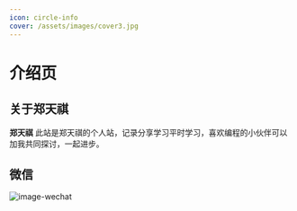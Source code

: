```yaml
---
icon: circle-info
cover: /assets/images/cover3.jpg
---
```


# 介绍页

## 关于郑天祺
**郑天祺**
此站是郑天祺的个人站，记录分享学习平时学习，喜欢编程的小伙伴可以加我共同探讨，一起进步。

## 微信
![image-wechat](/assets/images/Wechat.jpg)